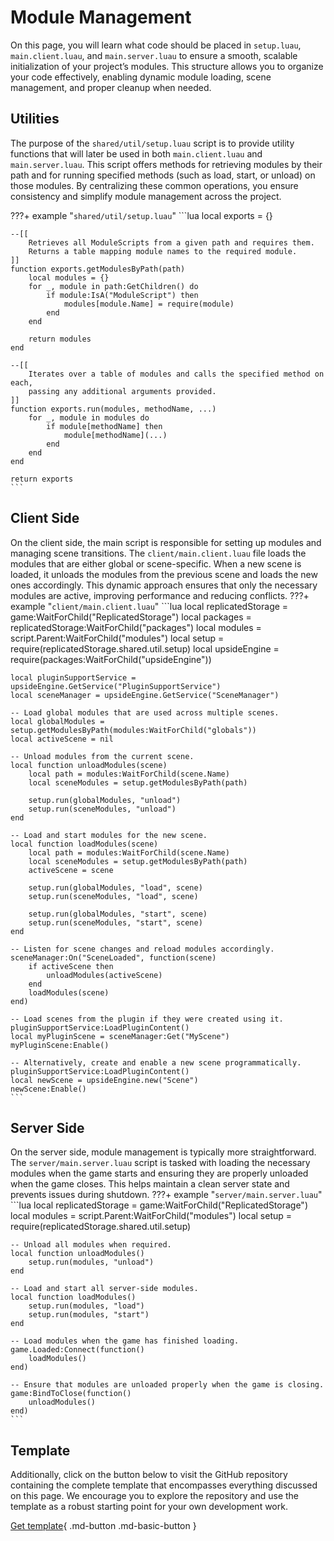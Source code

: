 # Module Management
On this page, you will learn what code should be placed in `setup.luau`, `main.client.luau`, 
and `main.server.luau` to ensure a smooth, scalable initialization of your project’s modules. 
This structure allows you to organize your code effectively, enabling dynamic module loading, 
scene management, and proper cleanup when needed.

## Utilities
The purpose of the `shared/util/setup.luau` script is to provide utility functions that will later 
be used in both `main.client.luau` and `main.server.luau`. This script offers methods for retrieving 
modules by their path and for running specified methods (such as load, start, or unload) on those 
modules. By centralizing these common operations, you ensure consistency and simplify module 
management across the project.

???+ example "`shared/util/setup.luau`"
    ```lua
    local exports = {}

    --[[
        Retrieves all ModuleScripts from a given path and requires them.
        Returns a table mapping module names to the required module. 
    ]] 
    function exports.getModulesByPath(path)
        local modules = {}
        for _, module in path:GetChildren() do
            if module:IsA("ModuleScript") then
                modules[module.Name] = require(module)
            end
        end

        return modules
    end

    --[[
        Iterates over a table of modules and calls the specified method on each,
        passing any additional arguments provided.
    ]] 
    function exports.run(modules, methodName, ...)
        for _, module in modules do
            if module[methodName] then
                module[methodName](...)
            end
        end
    end

    return exports
    ```

## Client Side
On the client side, the main script is responsible for setting up modules and managing 
scene transitions. The `client/main.client.luau` file loads the modules that are either 
global or scene-specific. When a new scene is loaded, it unloads the modules from the 
previous scene and loads the new ones accordingly. This dynamic approach ensures that 
only the necessary modules are active, improving performance and reducing conflicts.
???+ example "`client/main.client.luau`"
    ```lua
    local replicatedStorage = game:WaitForChild("ReplicatedStorage")
    local packages = replicatedStorage:WaitForChild("packages")
    local modules = script.Parent:WaitForChild("modules")
    local setup = require(replicatedStorage.shared.util.setup)
    local upsideEngine = require(packages:WaitForChild("upsideEngine"))

    local pluginSupportService = upsideEngine.GetService("PluginSupportService")
    local sceneManager = upsideEngine.GetService("SceneManager")

    -- Load global modules that are used across multiple scenes.
    local globalModules = setup.getModulesByPath(modules:WaitForChild("globals"))
    local activeScene = nil

    -- Unload modules from the current scene.
    local function unloadModules(scene)
        local path = modules:WaitForChild(scene.Name)
        local sceneModules = setup.getModulesByPath(path)

        setup.run(globalModules, "unload")
        setup.run(sceneModules, "unload")
    end

    -- Load and start modules for the new scene.
    local function loadModules(scene)
        local path = modules:WaitForChild(scene.Name)
        local sceneModules = setup.getModulesByPath(path)
        activeScene = scene

        setup.run(globalModules, "load", scene)
        setup.run(sceneModules, "load", scene)

        setup.run(globalModules, "start", scene)
        setup.run(sceneModules, "start", scene)
    end

    -- Listen for scene changes and reload modules accordingly.
    sceneManager:On("SceneLoaded", function(scene)
        if activeScene then
            unloadModules(activeScene)
        end
        loadModules(scene)
    end)

    -- Load scenes from the plugin if they were created using it.
    pluginSupportService:LoadPluginContent()
    local myPluginScene = sceneManager:Get("MyScene")
    myPluginScene:Enable()

    -- Alternatively, create and enable a new scene programmatically.
    pluginSupportService:LoadPluginContent()
    local newScene = upsideEngine.new("Scene")
    newScene:Enable()
    ```

## Server Side
On the server side, module management is typically more straightforward. The `server/main.server.luau` 
script is tasked with loading the necessary modules when the game starts and ensuring they are properly 
unloaded when the game closes. This helps maintain a clean server state and prevents issues during shutdown.
???+ example "`server/main.server.luau`"
    ```lua
    local replicatedStorage = game:WaitForChild("ReplicatedStorage")
    local modules = script.Parent:WaitForChild("modules")
    local setup = require(replicatedStorage.shared.util.setup)

    -- Unload all modules when required.
    local function unloadModules()
        setup.run(modules, "unload")
    end

    -- Load and start all server-side modules.
    local function loadModules()
        setup.run(modules, "load")
        setup.run(modules, "start")
    end

    -- Load modules when the game has finished loading.
    game.Loaded:Connect(function()
        loadModules()
    end)

    -- Ensure that modules are unloaded properly when the game is closing.
    game:BindToClose(function()
        unloadModules()
    end)
    ```

## Template
Additionally, click on the button below to visit the GitHub repository containing the complete template 
that encompasses everything discussed on this page. We encourage you to explore the repository and use the template as a robust starting point for your own development work.

[Get template](https://github.com/notreux/UpsideEngineProjectTemplate){ .md-button .md-basic-button }